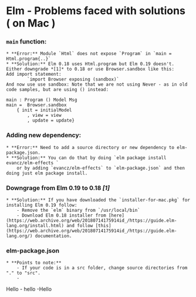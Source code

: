 # Elm - Problems faced with solutions ( on Mac )

### `main` function:  
    * **Error:** Module `Html` does not expose `Program` in `main = Html.program{..}`
    * **Solution:** Elm 0.18 uses Html.program but Elm 0.19 doesn't. Either downgrade *[1]* to 0.18 or use Browser.sandbox like this:  
    Add import statement:  
            `import Browser exposing (sandbox)`
    And now use use sandbox: Note that we are not using Never - as in old code samples, but are using () instead:

    main : Program () Model Msg
    main =  Browser.sandbox
        { init = initialModel
            , view = view
            , update = update}
    

### Adding new dependency:  
    * **Error:** Need to add a source directory or new dependency to elm-package.json.
    * **Solution:** You can do that by doing `elm package install evancz/elm-effects `
        or by adding `evancz/elm-effects` to `elm-package.json` and then doing just elm package install.

### Downgrage from Elm 0.19 to 0.18 *[1]*  
    * **Solution:** If you have downloaded the `installer-for-mac.pkg` for installing Elm 0.19 follow:
        - Remove the `elm` binary from `/usr/local/bin`
        - Download Elm 0.18 installer from [here](https://web.archive.org/web/20180714175914id_/https://guide.elm-lang.org/install.html) and follow [this](https://web.archive.org/web/20180714175914id_/https://guide.elm-lang.org/) documentation.

### elm-package.json  
    * **Points to note:** 
        - If your code is in a src folder, change source directories from "." to "src".
        - 
Hello
        - hello
    -Hello